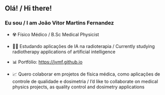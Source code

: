 ## Olá! /  Hi there! 
### Eu sou / I am João Vitor Martins Fernandez

- ☢️ Físico Médico / B.Sc Medical Physicist

- 👨‍💻 Estudando aplicações de IA na radioterapia / Currently studying radiotherapy applications of artificial intelligence
      
- 📊 Portfólio: https://jvmf.github.io

- 📈 Quero colaborar em projetos de física médica, como aplicações de controle de qualidade e dosimetria    / I’d like to collaborate on medical physics projects, as quality control and dosimetry applications
